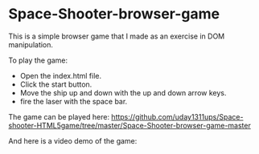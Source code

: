 # Space-Shooter-browser-game

This is a simple browser game that I made as an exercise in DOM manipulation.

To play the game:
  - Open the index.html file.
  - Click the start button.
  - Move the ship up and down with the up and down arrow keys.
  - fire the laser with the space bar.
  
  The game can be played here: 
  https://github.com/uday1311ups/Space-shooter-HTML5game/tree/master/Space-Shooter-browser-game-master

And here is a video demo of the game: 
 

 
